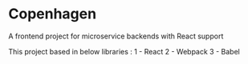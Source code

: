 # Copenhagen
A frontend project for microservice backends with React support

This project based in below libraries :
1 - React
2 - Webpack
3 - Babel
